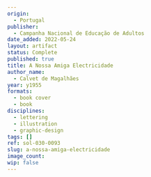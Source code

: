 ```yaml
---
origin:
  - Portugal
publisher:
  - Campanha Nacional de Educação de Adultos
date_added: 2022-05-24
layout: artifact
status: Complete
published: true
title: A Nossa Amiga Electricidade
author_name:
  - Calvet de Magalhães
year: y1955
formats:
  - book cover
  - book
disciplines:
  - lettering
  - illustration
  - graphic-design
tags: []
ref: sol-030-0093
slug: a-nossa-amiga-electricidade
image_count:
wip: false
---
```

